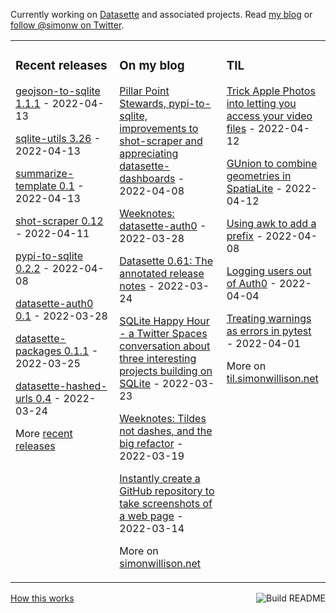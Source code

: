 Currently working on [Datasette](https://datasette.io/) and associated projects. Read [my blog](https://simonwillison.net/) or [follow @simonw on Twitter](https://twitter.com/simonw).

<table><tr><td valign="top" width="33%">

### Recent releases
<!-- recent_releases starts -->
[geojson-to-sqlite 1.1.1](https://github.com/simonw/geojson-to-sqlite/releases/tag/1.1.1) - 2022-04-13

[sqlite-utils 3.26](https://github.com/simonw/sqlite-utils/releases/tag/3.26) - 2022-04-13

[summarize-template 0.1](https://github.com/simonw/summarize-template/releases/tag/0.1) - 2022-04-13

[shot-scraper 0.12](https://github.com/simonw/shot-scraper/releases/tag/0.12) - 2022-04-11

[pypi-to-sqlite 0.2.2](https://github.com/simonw/pypi-to-sqlite/releases/tag/0.2.2) - 2022-04-08

[datasette-auth0 0.1](https://github.com/simonw/datasette-auth0/releases/tag/0.1) - 2022-03-28

[datasette-packages 0.1.1](https://github.com/simonw/datasette-packages/releases/tag/0.1.1) - 2022-03-25

[datasette-hashed-urls 0.4](https://github.com/simonw/datasette-hashed-urls/releases/tag/0.4) - 2022-03-24
<!-- recent_releases ends -->
More [recent releases](https://github.com/simonw/simonw/blob/main/releases.md)
</td><td valign="top" width="34%">

### On my blog
<!-- blog starts -->
[Pillar Point Stewards, pypi-to-sqlite, improvements to shot-scraper and appreciating datasette-dashboards](http://simonwillison.net/2022/Apr/8/weeknotes/) - 2022-04-08

[Weeknotes: datasette-auth0](http://simonwillison.net/2022/Mar/28/datasette-auth0/) - 2022-03-28

[Datasette 0.61: The annotated release notes](http://simonwillison.net/2022/Mar/24/datasette-061/) - 2022-03-24

[SQLite Happy Hour - a Twitter Spaces conversation about three interesting projects building on SQLite](http://simonwillison.net/2022/Mar/23/sqlite-happy-hour/) - 2022-03-23

[Weeknotes: Tildes not dashes, and the big refactor](http://simonwillison.net/2022/Mar/19/weeknotes/) - 2022-03-19

[Instantly create a GitHub repository to take screenshots of a web page](http://simonwillison.net/2022/Mar/14/shot-scraper-template/) - 2022-03-14
<!-- blog ends -->
More on [simonwillison.net](https://simonwillison.net/)
</td><td valign="top" width="33%">

### TIL
<!-- tils starts -->
[Trick Apple Photos into letting you access your video files](https://til.simonwillison.net/macos/apple-photos-large-files) - 2022-04-12

[GUnion to combine geometries in SpatiaLite](https://til.simonwillison.net/spatialite/gunion-to-combine-geometries) - 2022-04-12

[Using awk to add a prefix](https://til.simonwillison.net/bash/use-awk-to-add-a-prefix) - 2022-04-08

[Logging users out of Auth0](https://til.simonwillison.net/auth0/auth0-logout) - 2022-04-04

[Treating warnings as errors in pytest](https://til.simonwillison.net/pytest/treat-warnings-as-errors) - 2022-04-01
<!-- tils ends -->
More on [til.simonwillison.net](https://til.simonwillison.net/)
</td></tr></table>

<a href="https://github.com/simonw/simonw/actions"><img src="https://github.com/simonw/simonw/workflows/Build%20README/badge.svg" align="right" alt="Build README"></a> <a href="https://simonwillison.net/2020/Jul/10/self-updating-profile-readme/">How this works</a>
